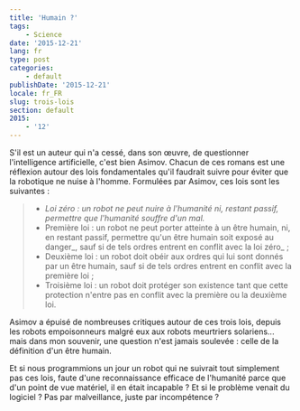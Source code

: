 ```yaml
---
title: 'Humain ?'
tags:
    - Science
date: '2015-12-21'
lang: fr
type: post
categories:
    - default
publishDate: '2015-12-21'
locale: fr_FR
slug: trois-lois
section: default
2015:
    - '12'
---
```


S'il est un auteur qui n'a cessé, dans son œuvre, de questionner l'intelligence artificielle, c'est bien Asimov. Chacun de ces romans est une réflexion autour des lois fondamentales qu'il faudrait suivre pour éviter que la robotique ne nuise à l'homme. Formulées par Asimov, ces lois sont les suivantes :

> * _Loi zéro : un robot ne peut nuire à l'humanité ni, restant passif, permettre que l'humanité souffre d'un mal._  
> * Première loi : un robot ne peut porter atteinte à un être humain, ni, en restant passif, permettre qu'un être humain soit exposé au danger_, sauf si de tels ordres entrent en conflit avec la loi zéro_ ;  
> * Deuxième loi : un robot doit obéir aux ordres qui lui sont donnés par un être humain, sauf si de tels ordres entrent en conflit avec la première loi ;  
> * Troisième loi : un robot doit protéger son existence tant que cette protection n'entre pas en conflit avec la première ou la deuxième loi.

Asimov a épuisé de nombreuses critiques autour de ces trois lois, depuis les robots empoisonneurs malgré eux aux robots meurtriers solariens... mais dans mon souvenir, une question n'est jamais soulevée : celle de la définition d'un être humain.

Et si nous programmions un jour un robot qui ne suivrait tout simplement pas ces lois, faute d'une reconnaissance efficace de l'humanité parce que d'un point de vue matériel, il en était incapable ? Et si le problème venait du logiciel ? Pas par malveillance, juste par incompétence ?
